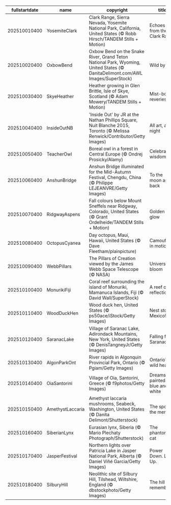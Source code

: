 |fullstartdate|name|copyright|title|image|
|--|--|--|--|--|
202510010400|YosemiteClark|Clark Range, Sierra Nevada, Yosemite National Park, California, United States (© Robb Hirsch/TANDEM Stills + Motion)|Echoes from the Clark Range|![](/en-CA/2025/10/202510010400YosemiteClark.jpg)|
202510020400|OxbowBend|Oxbow Bend on the Snake River, Grand Teton National Park, Wyoming, United States (© DanitaDelimont.com/AWL Images/SuperStock)|Wild by law|![](/en-CA/2025/10/202510020400OxbowBend.jpg)|
202510030400|SkyeHeather|Heather growing in Glen Brittle, Isle of Skye, Scotland (© Adam Mowery/TANDEM Stills + Motion)|Mist-bound reveries|![](/en-CA/2025/10/202510030400SkyeHeather.jpg)|
202510040400|InsideOutNB|'Inside Out' by JR at the Nathan Phillips Square, Nuit Blanche 2015, Toronto (© Melissa Renwick/Contributor/Getty Images)|All art, all night|![](/en-CA/2025/10/202510040400InsideOutNB.jpg)|
202510050400|TeacherOwl|Boreal owl in a forest in Central Europe (© Ondrej Prosicky/Alamy)|Celebrating wisdom|![](/en-CA/2025/10/202510050400TeacherOwl.jpg)|
202510060400|AnshunBridge|Anshun Bridge illuminated for the Mid-Autumn Festival, Chengdu, China (© Philippe LEJEANVRE/Getty Images)|To the moon and back|![](/en-CA/2025/10/202510060400AnshunBridge.jpg)|
202510070400|RidgwayAspens|Fall colours below Mount Sneffels near Ridgway, Colorado, United States (© Grant Ordelheide/TANDEM Stills + Motion)|Golden fall glow|![](/en-CA/2025/10/202510070400RidgwayAspens.jpg)|
202510080400|OctopusCyanea|Day octopus, Maui, Hawaii, United States (© Dave Fleetham/plainpicture)|Camouflage in motion|![](/en-CA/2025/10/202510080400OctopusCyanea.jpg)|
202510090400|WebbPillars|The Pillars of Creation viewed by the James Webb Space Telescope (© NASA)|Universe in bloom|![](/en-CA/2025/10/202510090400WebbPillars.jpg)|
202510100400|MonurikiFiji|Coral reef surrounding the island of Monuriki, Mamanuca Islands, Fiji (© David Wall/SuperStock)|A reef of reflection|![](/en-CA/2025/10/202510100400MonurikiFiji.jpg)|
202510110400|WoodDuckHen|Wood duck hen, United States (© ps50ace/iStock/Getty Images)|Nest stop: Mexico!|![](/en-CA/2025/10/202510110400WoodDuckHen.jpg)|
202510120400|SaranacLake|Village of Saranac Lake, Adirondack Mountains, New York, United States (© DenisTangneyJr/Getty Images)|Falling for Saranac|![](/en-CA/2025/10/202510120400SaranacLake.jpg)|
202510130400|AlgonParkOnt|River rapids in Algonquin Provincial Park, Ontario (© Pgiam/Getty Images)|Ontario's wild heart|![](/en-CA/2025/10/202510130400AlgonParkOnt.jpg)|
202510140400|OiaSantorini|Village of Oia, Santorini, Greece (© f9photos/Getty Images)|Dreams painted in blue and white|![](/en-CA/2025/10/202510140400OiaSantorini.jpg)|
202510150400|AmethystLaccaria|Amethyst laccaria mushrooms, Seabeck, Washington, United States (© Danita Delimont/Shutterstock)|The spore the merrier|![](/en-CA/2025/10/202510150400AmethystLaccaria.jpg)|
202510160400|SiberianLynx|Eurasian lynx, Siberia (© Mario Plechaty Photograph/Shutterstock)|The phantom cat|![](/en-CA/2025/10/202510160400SiberianLynx.jpg)|
202510170400|JasperFestival|Northern lights over Patricia Lake in Jasper National Park, Alberta (© Daniel Viñé Garcia/Getty Images)|Power Down. Look Up.|![](/en-CA/2025/10/202510170400JasperFestival.jpg)|
202510180400|SilburyHill|Neolithic site of Silbury Hill, Tilshead, Wiltshire, England (© dbstockphoto/Getty Images)|The hill that remembers|![](/en-CA/2025/10/202510180400SilburyHill.jpg)|

